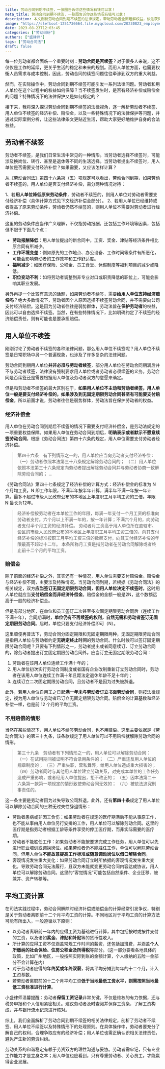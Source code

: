 ```yaml
---
title: 劳动合同到期不续签，一张图告诉你这些情况有钱可以拿！
meta_title: 劳动合同到期不续签，一张图告诉你这些情况有钱可以拿！
description: 本文剖析劳动合同到期不续签的法律规定，帮助劳动者全面理解权益，依法获得应有补偿。劳动者不续签时，评估劳动条件变化决定经济补偿；用人单位不续签时，原则上支付经济补偿或赔偿金，特殊情形可免除赔偿。补偿金按离职前12个月平均工资计算，包含奖金、补贴等。
image: "https://slefboot-1251736664.file.myqcloud.com/20230823_employment_renewal_flow.png/webp"
date: 2023-08-23T12:03:45
categories: ["劳动纠纷"]
authors: ["盛律师"]
tags: ["劳动合同法"]
draft: false
---
```


每一位劳动者都会面临一个重要时刻：**劳动合同是否续签**？对于很多人来说，这不仅仅是工作的延续，更关乎生活的稳定和未来的规划。而用人单位方面，也需要权衡人员需求与成本控制，因此，劳动合同的续签问题往往牵涉到双方的重大利益。

然而，在实际操作中，劳动合同到期不续签可能引发一系列法律问题。劳动者和用人单位在这个过程中的权益如何保障？当不续签发生时，是否有经济补偿或赔偿金的问题？特殊情况下的法律保护又是如何规定的？

接下来，我将深入探讨劳动合同到期不续签的法律视角，逐一解析劳动者不续签、用人单位不续签的经济补偿、赔偿金，以及一些特殊情况下的法律保护等问题，并通过实际案例分析，让这些法律条文更贴近生活，帮助大家更好地维护自身的合法权益。

## 劳动者不续签

劳动者不续签，是我们日常生活中常见的一种情形。当劳动者选择不续签时，可能涉及换岗位、转行、甚至是退休等不同的生活选择。当劳动者提出不续签时，用人单位是否需要支付经济补偿？如果需要，又应该怎样计算？

从[《劳动合同法》](https://www.gov.cn/flfg/2007-06/29/content_669394.htm)第四十六条第（五）项规定可以看出，劳动合同到期，如果劳动者不续签的，用人单位是否支付经济补偿，需分两种情况对待：

1、若**用人单位降低原来劳动条件**，劳动者不续签的，则用人单位对劳动者需要支付经济补偿（具体计算方式见下文经济补偿金部分）。
2、若用人单位已经维持或者提高了原来劳动条件，劳动者仍然不续签的，则用人单位不需要对劳动者进行经济补偿。

这里的劳动条件应当作广义理解，不仅指劳动报酬，还包括工作环境等因素，包括但不限于下面几个点：

- **劳动报酬降低**：用人单位提出的新合同中，工资、奖金、津贴等经济条件相比原合同有所减少。
- **工作环境变差**：例如原先的工作地点、办公设备、工作时间等条件有所恶化，可能会影响劳动者的工作效率和工作舒适度。
- **福利减少**：如医疗保险、公积金、员工食堂、休假制度等福利项目的减少或降低。
- **职位变动不利**：如将劳动者调整到非专业对口或职责降低的职位上，可能会影响其职业发展。

另外再提一个比较有意思的话题，如果劳动者不续签，需要**给用人单位支持经济赔偿吗**？绝大多数情况下，劳动者因个人原因选择不续签劳动合同，并不需要向公司支付经济赔偿。这是因为劳动者往往是弱势群体，劳动法旨在**保护劳动者**的权益，因此可以自由选择不续签。当然，在有些特殊情况下，比如明确约定了不续签的经济赔偿责任，则有可能也是要承担赔偿。

## 用人单位不续签

刚刚讨论了劳动者不续签的各种法律问题，那么用人单位不续签呢？用人单位不续签是日常职场中另一个普遍现象，也涉及了许多复杂的法律问题。

劳动合同到期用人单位**并非必须与劳动者续签**，部分用人单位在劳动合同期满后并不与劳动者续签，法律没有强制要求用人单位或者劳动者必须续签的义务。劳动合同是否续签还是需要根据用人单位及劳动者双方的意愿来确定。

但是和劳动者不续签的最大区别在于，**如果用人单位不主动和劳动者续签，用人单位一般是要支付经济补偿的，如果涉及到无固定期限劳动合同甚至有可能要支付赔偿金**。所以前面才说，劳动者往往是弱势群体，劳动法旨在保护劳动者的权益。

### 经济补偿金

用人单位在劳动合同到期后不续签的情况下需要支付经济补偿金，是劳动法规定的一项重要权益保障。如果用人单位在劳动合同到期后，**明确表示或者默示不愿意续签劳动合同**，根据《劳动合同法》第四十六条的规定，用人单位需要支付劳动者经济补偿。

> 第四十六条　有下列情形之一的，用人单位应当向劳动者支付经济补偿：
>（一）劳动者依照本法第三十八条规定解除劳动合同的；
>（二）用人单位依照本法第三十六条规定向劳动者提出解除劳动合同并与劳动者协商一致解除劳动合同的；
> ...

《劳动合同法》第四十七条规定了经济补偿的计算方式：经济补偿金的标准为 N 个月均工资，N 即工作年限，不满半年按半年计算，满半年不满一年按一年计算。最多不超过市级人民政府公布的本地区上年度职工月平均工资的三倍，年限 N 最长为12年。

> 经济补偿按劳动者在本单位工作的年限，每满一年支付一个月工资的标准向劳动者支付。六个月以上不满一年的，按一年计算；不满六个月的，向劳动者支付半个月工资的经济补偿。
> 劳动者月工资高于用人单位所在直辖市、设区的市级人民政府公布的本地区上年度职工月平均工资三倍的，向其支付经济补偿的标准按职工月平均工资三倍的数额支付，向其支付经济补偿的年限最高不超过十二年。
> 本条所称月工资是指劳动者在劳动合同解除或者终止前十二个月的平均工资。

### 赔偿金

除了前面的经济补偿之外，其实还有一种情况，用人单位需要支付赔偿金。赔偿金与经济补偿不同，主要涉及特殊情况。当劳动合同到期，若根据《劳动合同法》的相关规定，双方**应当签订无固定期限劳动合同，但用人单位决定不续签时**，这时用人单位就应当**支付赔偿金而非经济补偿金**。赔偿金的金额一般是2N，这个数额远高于一般的经济补偿金。

但是有部分地区，在单位和员工签订二次甚至多次固定期限劳动合同后（连续工作不满十年），合同期满时，**单位仍有不再续签的权利，自然无需和劳动者签订无固定期限劳动合同**。届时，单位只要支付经济补偿即可（N）。

这里顺便再普法下，劳动合同分固定期限和无固定期限两种，无固定期限劳动合同是指用人单位与劳动者约定**无确定终止时间**的劳动合同。什么时候可以签订固定期限劳动合同呢？只要有下列情形之一，劳动者提出或者同意续订、订立劳动合同的，除劳动者提出订立固定期限劳动合同外，应当订立无固定期限劳动合同：

1. 劳动者在该用人单位连续工作满十年的；
2. 用人单位初次实行劳动合同制度或者国有企业改制重新订立劳动合同时，劳动者在该用人单位连续工作满十年且距法定退休年龄不足十年的；
3. 连续订立二次固定期限劳动合同，且劳动者不是因为过失被辞退。

此外，若用人单位自用工之日起**满一年未与劳动者订立书面劳动合同**，则按法律规定，视为用人单位与劳动者已订立无固定期限劳动合同。赔偿金的计算基数和经济补偿一样，也是前 12 个月的平均工资。

### 不用赔偿的情形

当然在某些情况下，用人单位不续签劳动合同，也不用赔偿。这里主要依据是《劳动合同法》的第三十九条，该条款规定了用人单位可以不用赔偿就解除劳动合同的情形。

> 第三十九条　劳动者有下列情形之一的，用人单位可以解除劳动合同：
>（一）在试用期间被证明不符合录用条件的；
>（二）严重违反用人单位的规章制度的；
>（三）严重失职，营私舞弊，给用人单位造成重大损害的；
>（四）劳动者同时与其他用人单位建立劳动关系，对完成本单位的工作任务造成严重影响，或者经用人单位提出，拒不改正的；
>（五）因本法第二十六条第一款第一项规定的情形致使劳动合同无效的；
>（六）被依法追究刑事责任的。

这一条主要是劳动者因为过失导致公司辞退，此外，还有**第四十条**规定了用人单位可以解除劳动合同的三种无过失性辞退情形：

- 劳动者患病或非因工负伤：如果劳动者在规定的医疗期满后不能从事原工作，也不能从事由用人单位另行安排的工作，用人单位可以解除劳动合同。这里的医疗期是指劳动者根据工龄等条件享受的停工医疗期，而非实际需要的医疗期。
- 劳动者不能胜任工作：如果劳动者不能按要求完成工作任务，用人单位可以先进行职业培训或调换岗位。如果劳动者仍不能胜任工作，单位可以解除劳动合同。但用人单位**不能故意提高工作标准或随意调动岗位以借口解除合同**。
- 客观情况发生重大变化：如果劳动合同订立时所依据的客观情况发生重大变化，导致劳动合同无法履行，且双方未能就变更劳动合同内容达成协议，用人单位可以解除劳动合同。这里的“客觉情况”可能包括自然条件、企业迁移、被兼并、资产转移等。

## 平均工资计算

在司法实践过程中，劳动合同解除时经济补偿或赔偿金的计算经常引发争议，特别是关于劳动者离职前十二个月平均工资的计算。不同地区对于平均工资的计算方法可能有所出入，一般遵循以下原则：

- 以劳动者离职前一年内的应得工资为基础进行计算，其中包括按时或按件支付的工资，以及诸如**奖金、津贴和补贴**等的货币性收入。
- 所计算的应得工资不仅涵盖常规工作时间的薪资，还包括加班费，并涵盖**个人所缴纳的社会保险、住房公积金及所得税**等部分。（这一部分要看各地具体的政策，比如广州地区，一般按照实际到账的金额计算，个人缴纳的五险一金部分不会计算在内）
- 对于劳动者应得的**年终奖或年终双薪**，将其平均分摊到每年的十二个月，计入工资基数。
- 若劳动者离职前的十二个月平均工资**低于当地最低工资水平，则需按照当地最低工资标准进行计算**。

小盛律师温馨提醒：劳动者**保留工资记录**非常关键，不仅是维权的有力依据，还与税务申报和个人信用紧密相关。建议劳动者及时查阅并保存工资条，了解工资构成，并与银行流水记录进行核对。

综上，我们全面解析了劳动合同到期不续签的相关法律规定，剖析了劳动者不续签、用人单位不续签以及特殊情形下的处理原则。在具体操作中，劳动者要充分了解自己的权利，合理争取应有的经济补偿；用人单位也需正确认识相关法律责任，避免产生新的劳资纠纷。

劳动关系的和谐稳定有赖于劳资双方的理性沟通与妥协。劳动者需牢记，只有专业工作能力才是立身之本；用人单位也应看到，只有尊重劳动者、关心员工，才能赢得企业发展。